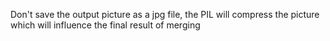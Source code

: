 Don't save the output picture as a jpg file, the PIL will compress the picture which will influence the final result of merging
